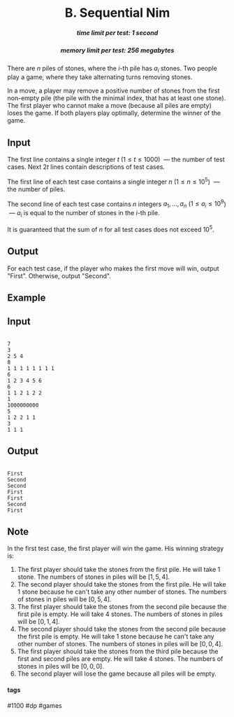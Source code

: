 <h1 style='text-align: center;'> B. Sequential Nim</h1>

<h5 style='text-align: center;'>time limit per test: 1 second</h5>
<h5 style='text-align: center;'>memory limit per test: 256 megabytes</h5>

There are $n$ piles of stones, where the $i$-th pile has $a_i$ stones. Two people play a game, where they take alternating turns removing stones.

In a move, a player may remove a positive number of stones from the first non-empty pile (the pile with the minimal index, that has at least one stone). The first player who cannot make a move (because all piles are empty) loses the game. If both players play optimally, determine the winner of the game.

## Input

The first line contains a single integer $t$ ($1\le t\le 1000$)  — the number of test cases. Next $2t$ lines contain descriptions of test cases.

The first line of each test case contains a single integer $n$ ($1\le n\le 10^5$)  — the number of piles.

The second line of each test case contains $n$ integers $a_1,\ldots,a_n$ ($1\le a_i\le 10^9$)  — $a_i$ is equal to the number of stones in the $i$-th pile.

It is guaranteed that the sum of $n$ for all test cases does not exceed $10^5$.

## Output

For each test case, if the player who makes the first move will win, output "First". Otherwise, output "Second".

## Example

## Input


```

7
3
2 5 4
8
1 1 1 1 1 1 1 1
6
1 2 3 4 5 6
6
1 1 2 1 2 2
1
1000000000
5
1 2 2 1 1
3
1 1 1

```
## Output


```

First
Second
Second
First
First
Second
First

```
## Note

In the first test case, the first player will win the game. His winning strategy is: 

1. The first player should take the stones from the first pile. He will take $1$ stone. The numbers of stones in piles will be $[1, 5, 4]$.
2. The second player should take the stones from the first pile. He will take $1$ stone because he can't take any other number of stones. The numbers of stones in piles will be $[0, 5, 4]$.
3. The first player should take the stones from the second pile because the first pile is empty. He will take $4$ stones. The numbers of stones in piles will be $[0, 1, 4]$.
4. The second player should take the stones from the second pile because the first pile is empty. He will take $1$ stone because he can't take any other number of stones. The numbers of stones in piles will be $[0, 0, 4]$.
5. The first player should take the stones from the third pile because the first and second piles are empty. He will take $4$ stones. The numbers of stones in piles will be $[0, 0, 0]$.
6. The second player will lose the game because all piles will be empty.


#### tags 

#1100 #dp #games 